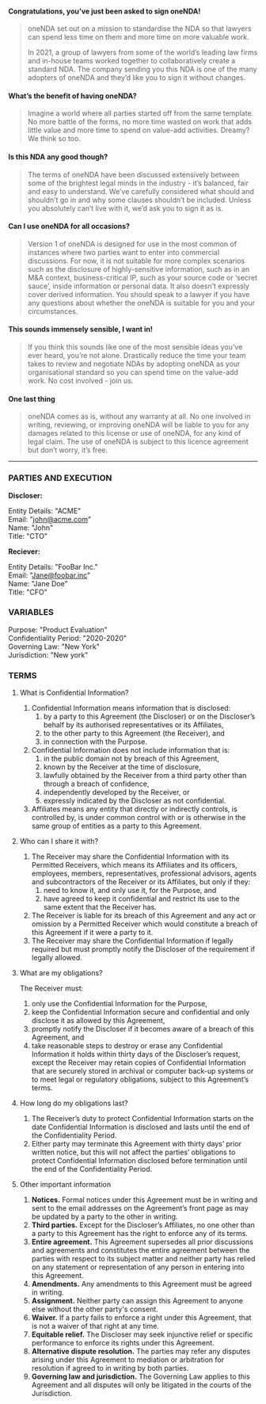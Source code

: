 #### Congratulations, you’ve just been asked to sign oneNDA!

> oneNDA set out on a mission to standardise the NDA so that lawyers can spend less time on them and more time on more valuable work.
>
> In 2021, a group of lawyers from some of the world’s leading law firms and in-house teams worked together to collaboratively create a standard NDA. The company sending you this NDA is one of the many adopters of oneNDA and they’d like you to sign it without changes.

#### What’s the benefit of having oneNDA?

> Imagine a world where all parties started off from the same template. No more battle of the forms, no more time wasted on work that adds little value and more time to spend on value-add activities. Dreamy? We think so too.

#### Is this NDA any good though?

> The terms of oneNDA have been discussed extensively between some of the brightest legal minds in the industry - it’s balanced, fair and easy to understand. We’ve carefully considered what should and shouldn’t go in and why some clauses shouldn’t be included. Unless you absolutely can’t live with it, we’d ask you to sign it as is.

#### Can I use oneNDA for all occasions?

> Version 1 of oneNDA is designed for use in the most common of instances where two parties want to enter into commercial discussions. For now, it is not suitable for more complex scenarios such as the disclosure of highly-sensitive information, such as in an M&A context, business-critical IP, such as your source code or ‘secret sauce’, inside information or personal data. It also doesn’t expressly cover derived information. You should speak to a lawyer if you have any questions about whether the oneNDA is suitable for you and your circumstances.

#### This sounds immensely sensible, I want in!

> If you think this sounds like one of the most sensible ideas you’ve ever heard, you’re not alone. Drastically reduce the time your team takes to review and negotiate NDAs by adopting oneNDA as your organisational standard so you can spend time on the value-add work. No cost involved - join us.

#### One last thing

> oneNDA comes as is, without any warranty at all. No one involved in writing, reviewing, or improving oneNDA will be liable to you for any damages related to this license or use of oneNDA, for any kind of legal claim. The use of oneNDA is subject to this licence agreement but don’t worry, it’s free.

---

### PARTIES AND EXECUTION

**Discloser:**

Entity Details: "ACME"\
Email: "john@acme.com"\
Name: "John"\
Title: "CTO"

**Reciever:**

Entity Details: "FooBar Inc."\
Email: "Jane@foobar.inc"\
Name: "Jane Doe"\
Title: "CFO"

### VARIABLES

Purpose: "Product Evaluation"\
Confidentiality Period: "2020-2020"\
Governing Law: "New York"\
Jurisdiction: "New york"

### TERMS

1. What is Confidential Information?
   1. Confidential Information means information that is disclosed:
      1. by a party to this Agreement (the Discloser) or on the Discloser’s behalf by its
authorised representatives or its Affiliates,
      2. to the other party to this Agreement (the Receiver), and
      3. in connection with the Purpose.
   2. Confidential Information does not include information that is:
      1. in the public domain not by breach of this Agreement,
      2. known by the Receiver at the time of disclosure,
      3. lawfully obtained by the Receiver from a third party other than through a breach of confidence,
      4. independently developed by the Receiver, or
      5. expressly indicated by the Discloser as not confidential.
   1. Affiliates means any entity that directly or indirectly controls, is controlled by, is under common control with or is otherwise in the same group of entities as a party to this Agreement.
2. Who can I share it with?
   1. The Receiver may share the Confidential Information with its Permitted Receivers, which means its Affiliates and its officers, employees, members, representatives, professional advisors, agents and subcontractors of the Receiver or its Affiliates, but only if they:
      1. need to know it, and only use it, for the Purpose, and
      2. have agreed to keep it confidential and restrict its use to the same extent that the Receiver has.
   2. The Receiver is liable for its breach of this Agreement and any act or omission by a Permitted Receiver which would constitute a breach of this Agreement if it were a party to it.
   3. The Receiver may share the Confidential Information if legally required but must promptly notify the Discloser of the requirement if legally allowed.
3. What are my obligations?

   The Receiver must:
   1. only use the Confidential Information for the Purpose,
   2. keep the Confidential Information secure and confidential and only disclose it as allowed by this Agreement,
   3. promptly notify the Discloser if it becomes aware of a breach of this Agreement, and
   4. take reasonable steps to destroy or erase any Confidential Information it holds within thirty days of the Discloser’s request, except the Receiver may retain copies of Confidential Information that are securely stored in archival or computer back-up systems or to meet legal or regulatory obligations, subject to this Agreement’s terms.
4. How long do my obligations last?
   1. The Receiver’s duty to protect Confidential Information starts on the date Confidential Information is disclosed and lasts until the end of the Confidentiality Period.
   2. Either party may terminate this Agreement with thirty days’ prior written notice, but this will not affect the parties’ obligations to protect Confidential Information disclosed before termination until the end of the Confidentiality Period.
5. Other important information
   1. **Notices.** Formal notices under this Agreement must be in writing and sent to the email addresses on the Agreement’s front page as may be updated by a party to the other in writing.
   2. **Third parties.** Except for the Discloser’s Affiliates, no one other than a party to this Agreement has the right to enforce any of its terms.
   3. **Entire agreement.** This Agreement supersedes all prior discussions and agreements and constitutes the entire agreement between the parties with respect to its subject matter and neither party has relied on any statement or representation of any person in entering into this Agreement.
   4. **Amendments.** Any amendments to this Agreement must be agreed in writing.
   5. **Assignment.** Neither party can assign this Agreement to anyone else without the other
party's consent.
   6. **Waiver.** If a party fails to enforce a right under this Agreement, that is not a waiver of that right at any time.
   7. **Equitable relief.** The Discloser may seek injunctive relief or specific performance to enforce its rights under this Agreement.
   8. **Alternative dispute resolution.** The parties may refer any disputes arising under this Agreement to mediation or arbitration for resolution if agreed to in writing by both parties.
   9. **Governing law and jurisdiction.** The Governing Law applies to this Agreement and all disputes will only be litigated in the courts of the Jurisdiction.
